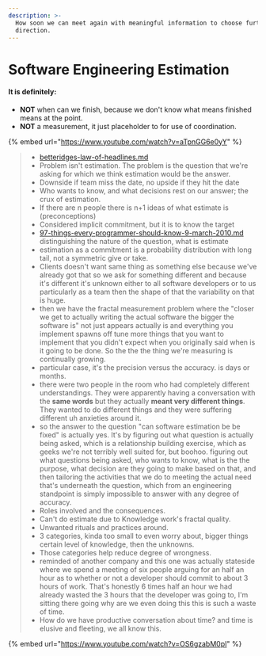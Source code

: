 ```yaml
---
description: >-
  How soon we can meet again with meaningful information to choose further
  direction.
---
```


# Software Engineering Estimation

#### It is definitely:

* **NOT** when can we finish, because we don't know what means finished means at the point.
* **NOT** a measurement, it just placeholder to for use of coordination.&#x20;

{% embed url="https://www.youtube.com/watch?v=aTpnGG6e0yY" %}

> * [betteridges-law-of-headlines.md](../cognitive-biases-simple-errors/curves-effects-laws-and-syndromes/betteridges-law-of-headlines.md "mention")
> * Problem isn't estimation. The problem is>   &#x20;the question that we're asking for which we think estimation would be the answer.
> * Downside if team miss the date, no upside if they hit the date
> * Who wants to know, and what decisions rest on our answer; the crux of estimation.
> * If there are n people there is n+1 ideas of what estimate is (preconceptions)
> * Considered implicit commitment, but it is to know the target&#x20;
> * [97-things-every-programmer-should-know-9-march-2010.md](../books/97-things-every-programmer-should-know-9-march-2010.md "mention") distinguishing the nature of the question, what is estimate
> * estimation as a commitment is a probability distribution with long tail, not a symmetric give or take.
> * Clients doesn't want same thing as something else because we've already got that so>   &#x20;we ask for something different and>   &#x20;because it's different it's unknown>   &#x20;either to all software developers or to>   &#x20;us particularly as a team then the shape>   &#x20;of that the variability on that is huge.
> * then we have the fractal measurement problem where the "closer we get to actually writing the actual software the bigger the software is" not just appears actually is and everything you implement spawns off tune more things that you want to implement that you didn't expect when you originally said when is it going to be done. So the the the thing we're measuring is continually growing.&#x20;
> * particular case, it's the precision>   &#x20;versus the accuracy. is days or months.
> * there were two people in the room who>   &#x20;had completely different understandings. They were apparently having a conversation with the **same words** but they actually **meant very different things**. They wanted to do different things and they were suffering different uh anxieties around it.
> * so the answer to the question "can software estimation be be fixed" is actually yes. It's by figuring out what question is actually being asked, which is a relationship building exercise, which as geeks we're not terribly well suited for, but boohoo. figuring out what questions being asked, who wants to know, what is the the purpose, what decision are they going to make based on that, and then tailoring the activities>   &#x20;that we do to meeting the actual need>   &#x20;that's underneath the question, which>   &#x20;from an engineering standpoint is simply>   &#x20;impossible to answer with any degree of accuracy.
> * Roles involved and the consequences.
> * Can't do estimate due to Knowledge work's fractal quality.
> * Unwanted rituals and practices around.&#x20;
> * 3 categories, kinda too small to even worry about, bigger things certain level of knowledge, then the unknowns.&#x20;
> * Those categories help reduce degree of wrongness.&#x20;
> * reminded of another company and this one was actually stateside where we spend a meeting of six people arguing for an half an hour as to whether or not a developer should commit to about 3 hours of work. That's honestly 6 times half an hour we had already wasted the 3 hours that the developer was going to, I'm sitting there going why are we even doing this this is such a waste of time.
> * How do we have productive conversation about time? and time is elusive and fleeting, we all know this.&#x20;
>
>

{% embed url="https://www.youtube.com/watch?v=OS6gzabM0pI" %}
